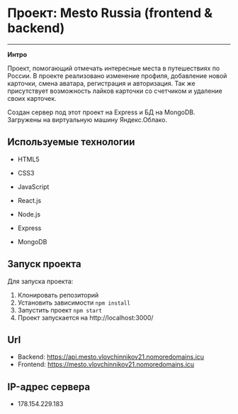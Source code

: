 # Проект: Mesto Russia (frontend & backend)

---

**Интро**

Проект, помогающий отмечать интересные места в путешествиях по России. В проекте реализовано изменение профиля, добавление новой карточки, смена аватара, регистрация и авторизация. Так же присутствует возможность лайков карточки со счетчиком и удаление своих карточек. 

Создан сервер под этот проект на Express и БД на MongoDB. Загружены на виртуальную машину Яндекс.Облако.

## Используемые технологии

* HTML5

* CSS3

* JavaScript

* React.js

* Node.js

* Express

* MongoDB

## Запуск проекта
Для запуска проекта:
1. Клонировать репозиторий
2. Установить зависимости `npm install`
3. Запустить проект `npm start`
4. Проект запускается на http://localhost:3000/

**Url**
---
* Backend: https://api.mesto.vlovchinnikov21.nomoredomains.icu
* Frontend: https://mesto.vlovchinnikov21.nomoredomains.icu

**IP-адрес сервера**
---
* 178.154.229.183

